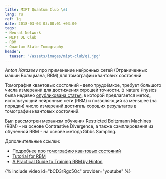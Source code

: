 ```yaml
---
title: MIPT Quantum Club \#1
lang: ru
ref: 1q
date: 2018-03-03 03:00:01 +03:00
tags:
- Neural Network
- MIPT DL Club
- RBM
- Quantum State Tomography
header:
  teaser: "/assets/images/mipt-club/q1.jpg"
---
```


_Anton Karazeev_ про применение нейронных сетей (Ограниченных машин Больцмана, RBM) для томографии квантовых состояний

Томография квантовых состояний - дело трудоёмкое, требует большого числа измерений для достижения хорошей точности.
В Nature Physics была недавно [опубликована статья](https://www.nature.com/articles/s41567-018-0048-5), в которой предлагается метод, использующий нейронные сети (RBM) и позволяющий за меньшее (на порядки) число измерений достигать хороших результатов в томографии квантовых состояний.

Был рассмотрен механизм обучения Restricted Boltzmann Machines (RBM) - на основе Contrastive Divergence, а также сэмплирования из обученной RBM - на основе метода Gibbs Sampling.

Дополнительные ссылки:
- [Подробнее про томографию квантовых состояний](http://research.physics.illinois.edu/QI/Photonics/Tomography/)
- [Tutorial for RBM](http://deeplearning.net/tutorial/rbm.html)
- [A Practical Guide to Training RBM by Hinton](https://www.cs.toronto.edu/~hinton/absps/guideTR.pdf)

{% include video id="bCD3rRgc5Oc" provider="youtube" %}
